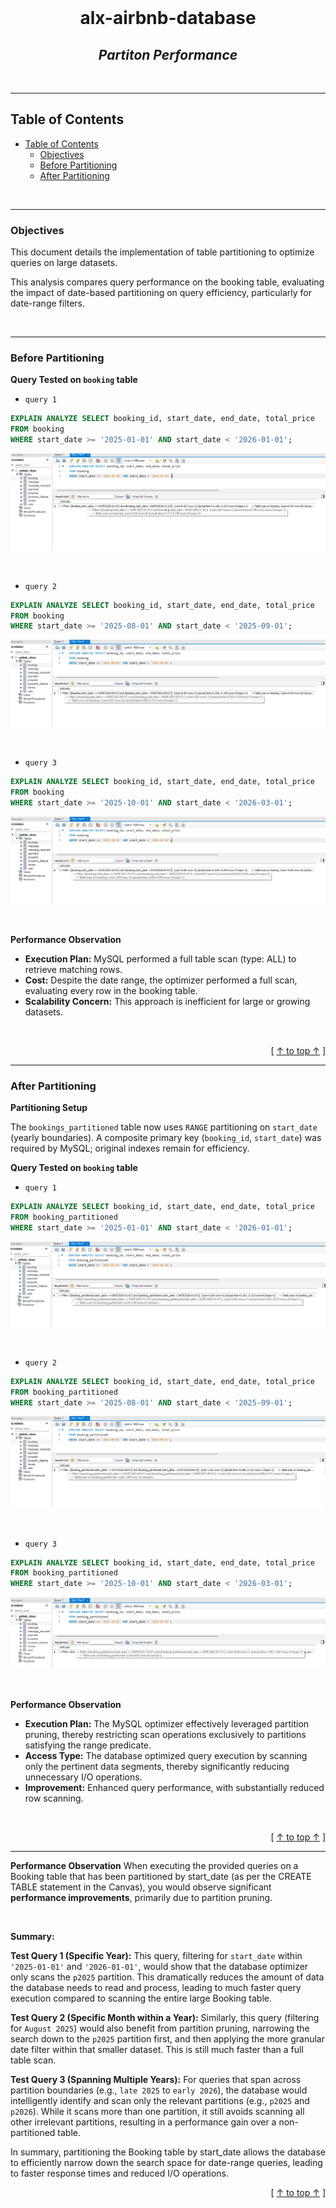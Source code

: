 <div align="center">
  <br>
  <h1><b>alx-airbnb-database</b></h1>
  <h2><i>Partiton Performance</i></h2>
</div>
<br />

---
## Table of Contents

- [Table of Contents](#table-of-contents)
  - [Objectives](#objectives)
  - [Before Partitioning](#before-partitioning)
  - [After Partitioning](#after-partitioning)


<br />

---

### Objectives

This document details the implementation of table partitioning to optimize queries on large datasets.

This analysis compares query performance on the booking table, evaluating the impact of date-based partitioning on query efficiency, particularly for date-range filters.

<br />

---

### Before Partitioning

**Query Tested on `booking` table**

- `query 1`

```sql
EXPLAIN ANALYZE SELECT booking_id, start_date, end_date, total_price
FROM booking
WHERE start_date >= '2025-01-01' AND start_date < '2026-01-01';
```

![before partition 1](./partitioning_large_tables/before_partition_1.png)


<br />

- `query 2`

```sql
EXPLAIN ANALYZE SELECT booking_id, start_date, end_date, total_price
FROM booking
WHERE start_date >= '2025-08-01' AND start_date < '2025-09-01';
```

![before partition 2](./partitioning_large_tables/before_partition_2.png)

<br />

- `query 3`

```sql
EXPLAIN ANALYZE SELECT booking_id, start_date, end_date, total_price
FROM booking
WHERE start_date >= '2025-10-01' AND start_date < '2026-03-01';
```

![before partition 3](./partitioning_large_tables/before_partition_3.png)

<br />

**Performance Observation**
- **Execution Plan:** MySQL performed a full table scan (type: ALL) to retrieve matching rows.
- **Cost:** Despite the date range, the optimizer performed a full scan, evaluating every row in the booking table.
- **Scalability Concern:** This approach is inefficient for large or growing datasets.

<br />

<div align="right">

  [ [↑ to top ↑](#table-of-contents) ]
</div>

---
### After Partitioning

**Partitioning Setup**

The `bookings_partitioned` table now uses `RANGE` partitioning on `start_date` (yearly boundaries). A composite primary key (`booking_id`, `start_date`) was required by MySQL; original indexes remain for efficiency.

**Query Tested on `booking` table**

- `query 1`

```sql
EXPLAIN ANALYZE SELECT booking_id, start_date, end_date, total_price
FROM booking_partitioned
WHERE start_date >= '2025-01-01' AND start_date < '2026-01-01';
```

![after partition 1](./partitioning_large_tables/after_partition_1.png)


<br />

- `query 2`

```sql
EXPLAIN ANALYZE SELECT booking_id, start_date, end_date, total_price
FROM booking_partitioned
WHERE start_date >= '2025-08-01' AND start_date < '2025-09-01';
```

![after partition 2](./partitioning_large_tables/after_partition_2.png)

<br />

- `query 3`

```sql
EXPLAIN ANALYZE SELECT booking_id, start_date, end_date, total_price
FROM booking_partitioned
WHERE start_date >= '2025-10-01' AND start_date < '2026-03-01';
```

![after partition 3](./partitioning_large_tables/after_partition_3.png)

<br />

**Performance Observation**
- **Execution Plan:** The MySQL optimizer effectively leveraged partition pruning, thereby restricting scan operations exclusively to partitions satisfying the range predicate.
- **Access Type:** The database optimized query execution by scanning only the pertinent data segments, thereby significantly reducing unnecessary I/O operations.
- **Improvement:** Enhanced query performance, with substantially reduced row scanning.

<br />

<div align="right">

  [ [↑ to top ↑](#table-of-contents) ]
</div>

---

**Performance Observation**
When executing the provided queries on a Booking table that has been partitioned by start_date (as per the CREATE TABLE statement in the Canvas), you would observe significant **performance improvements**, primarily due to partition pruning.

<br />

**Summary:**

**Test Query 1 (Specific Year):** This query, filtering for `start_date` within `'2025-01-01'` and `'2026-01-01'`, would show that the database optimizer only scans the `p2025` partition. This dramatically reduces the amount of data the database needs to read and process, leading to much faster query execution compared to scanning the entire large Booking table.

**Test Query 2 (Specific Month within a Year):** Similarly, this query (filtering for `August 2025`) would also benefit from partition pruning, narrowing the search down to the `p2025` partition first, and then applying the more granular date filter within that smaller dataset. This is still much faster than a full table scan.

**Test Query 3 (Spanning Multiple Years):** For queries that span across partition boundaries (e.g., `late 2025` to `early 2026`), the database would intelligently identify and scan only the relevant partitions (e.g., `p2025` and `p2026`). While it scans more than one partition, it still avoids scanning all other irrelevant partitions, resulting in a performance gain over a non-partitioned table.

In summary, partitioning the Booking table by start_date allows the database to efficiently narrow down the search space for date-range queries, leading to faster response times and reduced I/O operations.

<div align="right">

  [ [↑ to top ↑](#table-of-contents) ]
</div>


